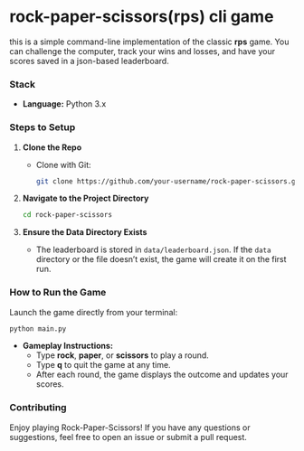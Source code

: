 # rock-paper-scissors(rps) cli game

this is a simple command-line implementation of the classic **rps** game. You can challenge the computer, track your wins and losses, and have your scores saved in a json-based leaderboard.
### Stack
- **Language:** Python 3.x

### Steps to Setup
1. **Clone the Repo**
   - Clone with Git:
     ```bash
     git clone https://github.com/your-username/rock-paper-scissors.git
     ```
2. **Navigate to the Project Directory**
   ```bash
   cd rock-paper-scissors
   ```

3. **Ensure the Data Directory Exists**
   - The leaderboard is stored in `data/leaderboard.json`. If the `data` directory or the file doesn’t exist, the game will create it on the first run.

### How to Run the Game
Launch the game directly from your terminal:
```bash
python main.py
```

- **Gameplay Instructions:**
  - Type **rock**, **paper**, or **scissors** to play a round.
  - Type **q** to quit the game at any time.
  - After each round, the game displays the outcome and updates your scores.


### Contributing
Enjoy playing Rock-Paper-Scissors! If you have any questions or suggestions, feel free to open an issue or submit a pull request.

